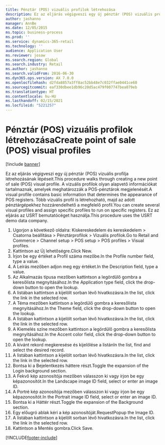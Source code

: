 ```yaml
---
title: Pénztár (POS) vizuális profilok létrehozása
description: Ez az eljárás végigveszi egy új pénztár (POS) vizuális profilja létrehozásának lépéseit.
author: jashanno
manager: AnnBe
ms.date: 12/05/2015
ms.topic: business-process
ms.prod: ''
ms.service: dynamics-365-retail
ms.technology: ''
audience: Application User
ms.reviewer: josaw
ms.search.region: Global
ms.search.industry: Retail
ms.author: jashanno
ms.search.validFrom: 2016-06-30
ms.dyn365.ops.version: AX 7.0.0
ms.openlocfilehash: d2fda8857a3ff8ac52bb48e7c032ffae0441ce60
ms.sourcegitcommit: eaf330dbee1db96c20d5ac479f007747bea079eb
ms.translationtype: HT
ms.contentlocale: hu-HU
ms.lasthandoff: 02/15/2021
ms.locfileid: "5221257"
---
```

# <a name="create-point-of-sale-pos-visual-profiles"></a><span data-ttu-id="047eb-103">Pénztár (POS) vizuális profilok létrehozása</span><span class="sxs-lookup"><span data-stu-id="047eb-103">Create point of sale (POS) visual profiles</span></span>

[!include [banner](../includes/banner.md)]

<span data-ttu-id="047eb-104">Ez az eljárás végigveszi egy új pénztár (POS) vizuális profilja létrehozásának lépéseit.</span><span class="sxs-lookup"><span data-stu-id="047eb-104">This procedure walks through creating a new point of sale (POS) visual profile.</span></span> <span data-ttu-id="047eb-105">A vizuális profilok olyan alapvető információkat tartalmaznak, amelyek meghatározzák a POS-pénztárok megjelenését.</span><span class="sxs-lookup"><span data-stu-id="047eb-105">A visual profile contains basic information that determines the appearance of POS registers.</span></span> <span data-ttu-id="047eb-106">Több vizuális profil is létrehozható, majd az adott pénztárgépekhez hozzárendelhető a megfelelő profil.</span><span class="sxs-lookup"><span data-stu-id="047eb-106">You can create several visual profiles and assign specific profiles to run on specific registers.</span></span> <span data-ttu-id="047eb-107">Ez az eljárás az USRT bemutatócéget használja.</span><span class="sxs-lookup"><span data-stu-id="047eb-107">This procedure uses the USRT demo data company.</span></span>

1. <span data-ttu-id="047eb-108">Ugorjon a következő oldalra: Kiskereskedelem és kereskedelem > Csatorna beállítása > Pénztárprofilok > Vizuális profilok.</span><span class="sxs-lookup"><span data-stu-id="047eb-108">Go to Retail and Commerce > Channel setup > POS setup > POS profiles > Visual profiles.</span></span>
2. <span data-ttu-id="047eb-109">Kattintson az Új lehetőségre.</span><span class="sxs-lookup"><span data-stu-id="047eb-109">Click New.</span></span>
3. <span data-ttu-id="047eb-110">Írjon be egy értéket a Profil száma mezőbe.</span><span class="sxs-lookup"><span data-stu-id="047eb-110">In the Profile number field, type a value.</span></span>
4. <span data-ttu-id="047eb-111">A Leírás mezőben adjon meg egy értéket.</span><span class="sxs-lookup"><span data-stu-id="047eb-111">In the Description field, type a value.</span></span>
5. <span data-ttu-id="047eb-112">Az Alkalmazás típusa mezőben kattintson a legördülő gombra a keresőlista megnyitásához.</span><span class="sxs-lookup"><span data-stu-id="047eb-112">In the Application type field, click the drop-down button to open the lookup.</span></span>
6. <span data-ttu-id="047eb-113">A listában kattintson a kijelölt sorban lévő hivatkozásra.</span><span class="sxs-lookup"><span data-stu-id="047eb-113">In the list, click the link in the selected row.</span></span>
7. <span data-ttu-id="047eb-114">A Téma mezőben kattintson a legördülő gombra a keresőlista megnyitásához.</span><span class="sxs-lookup"><span data-stu-id="047eb-114">In the Theme field, click the drop-down button to open the lookup.</span></span>
8. <span data-ttu-id="047eb-115">A listában kattintson a kijelölt sorban lévő hivatkozásra.</span><span class="sxs-lookup"><span data-stu-id="047eb-115">In the list, click the link in the selected row.</span></span>
9. <span data-ttu-id="047eb-116">A Kiemelés színe mezőben kattintson a legördülő gombra a keresőlista megnyitásához.</span><span class="sxs-lookup"><span data-stu-id="047eb-116">In the Accent color field, click the drop-down button to open the lookup.</span></span>
10. <span data-ttu-id="047eb-117">A kívánt rekord megkeresése és kijelölése a listán</span><span class="sxs-lookup"><span data-stu-id="047eb-117">In the list, find and select the desired record.</span></span>
11. <span data-ttu-id="047eb-118">A listában kattintson a kijelölt sorban lévő hivatkozásra.</span><span class="sxs-lookup"><span data-stu-id="047eb-118">In the list, click the link in the selected row.</span></span>
12. <span data-ttu-id="047eb-119">Bontsa ki a Bejelentkezés háttere részt.</span><span class="sxs-lookup"><span data-stu-id="047eb-119">Toggle the expansion of the Login background section.</span></span>
13. <span data-ttu-id="047eb-120">A Fekvő kép azonosítója mezőben válasszon ki vagy írjon be egy képazonosítót.</span><span class="sxs-lookup"><span data-stu-id="047eb-120">In the Landscape image ID field, select or enter an image ID.</span></span>
14. <span data-ttu-id="047eb-121">A Portré kép azonosítója mezőben válasszon ki vagy írjon be egy képazonosítót.</span><span class="sxs-lookup"><span data-stu-id="047eb-121">In the Portrait image ID field, select or enter an image ID.</span></span>
15. <span data-ttu-id="047eb-122">Bontsa ki a Háttér részt.</span><span class="sxs-lookup"><span data-stu-id="047eb-122">Toggle the expansion of the Background section.</span></span>
16. <span data-ttu-id="047eb-123">Egy előugró ablak kéri a kép azonosítóját.</span><span class="sxs-lookup"><span data-stu-id="047eb-123">RequestPopup the Image ID.</span></span>
17. <span data-ttu-id="047eb-124">A listában kattintson a kijelölt sorban lévő hivatkozásra.</span><span class="sxs-lookup"><span data-stu-id="047eb-124">In the list, click the link in the selected row.</span></span>
18. <span data-ttu-id="047eb-125">Kattintson a Mentés gombra.</span><span class="sxs-lookup"><span data-stu-id="047eb-125">Click Save.</span></span>



[!INCLUDE[footer-include](../../includes/footer-banner.md)]